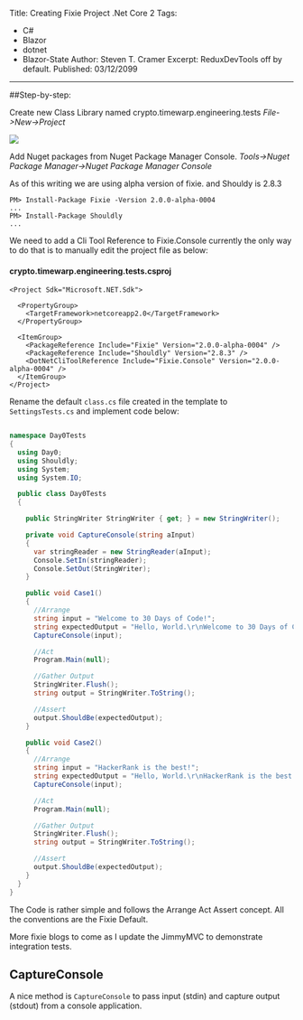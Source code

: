 Title: Creating Fixie Project .Net Core 2
Tags: 
  - C# 
  - Blazor 
  - dotnet 
  - Blazor-State
Author: Steven T. Cramer
Excerpt: ReduxDevTools off by default. 
Published: 03/12/2099
---


##Step-by-step:

Create new Class Library named crypto.timewarp.engineering.tests 
*File->New->Project*

![](/content/images/2018/01/image-22.png)

Add Nuget packages from Nuget Package Manager Console. 
*Tools->Nuget Package Manager->Nuget Package Manager Console*

As of this writing we are using alpha version of fixie.
and Shouldy is 2.8.3

```
PM> Install-Package Fixie -Version 2.0.0-alpha-0004
...
PM> Install-Package Shouldly
...
```

We need to add a Cli Tool Reference to Fixie.Console currently the only way to do that is to manually edit the project file as below:

#### crypto.timewarp.engineering.tests.csproj

```
<Project Sdk="Microsoft.NET.Sdk">

  <PropertyGroup>
    <TargetFramework>netcoreapp2.0</TargetFramework>
  </PropertyGroup>

  <ItemGroup>
    <PackageReference Include="Fixie" Version="2.0.0-alpha-0004" />
    <PackageReference Include="Shouldly" Version="2.8.3" />
    <DotNetCliToolReference Include="Fixie.Console" Version="2.0.0-alpha-0004" />
  </ItemGroup>
</Project>
```
Rename the default `class.cs` file created in the template to `SettingsTests.cs` and implement code below:

```csharp

namespace Day0Tests
{
  using Day0;
  using Shouldly;
  using System;
  using System.IO;

  public class Day0Tests
  {

    public StringWriter StringWriter { get; } = new StringWriter();

    private void CaptureConsole(string aInput)
    {
      var stringReader = new StringReader(aInput);
      Console.SetIn(stringReader);
      Console.SetOut(StringWriter);
    }

    public void Case1()
    {
      //Arrange
      string input = "Welcome to 30 Days of Code!";
      string expectedOutput = "Hello, World.\r\nWelcome to 30 Days of Code!\r\n";
      CaptureConsole(input);

      //Act
      Program.Main(null);

      //Gather Output
      StringWriter.Flush();
      string output = StringWriter.ToString();

      //Assert
      output.ShouldBe(expectedOutput);
    }

    public void Case2()
    {
      //Arrange
      string input = "HackerRank is the best!";
      string expectedOutput = "Hello, World.\r\nHackerRank is the best!\r\n";
      CaptureConsole(input);

      //Act
      Program.Main(null);

      //Gather Output
      StringWriter.Flush();
      string output = StringWriter.ToString();

      //Assert
      output.ShouldBe(expectedOutput);
    }
  }
}
```

The Code is rather simple and follows the Arrange Act Assert concept.  All the conventions are the Fixie Default.

More fixie blogs to come as I update the JimmyMVC to demonstrate integration tests.

## CaptureConsole
A nice method is `CaptureConsole` to pass input (stdin) and capture output (stdout) from a console application.

